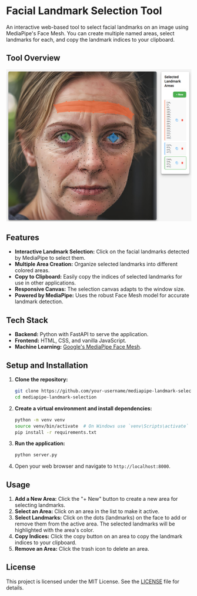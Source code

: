 # Facial Landmark Selection Tool

An interactive web-based tool to select facial landmarks on an image using MediaPipe's Face Mesh. You can create multiple named areas, select landmarks for each, and copy the landmark indices to your clipboard.

## Tool Overview

![Tool Overview](static/tool%20overview.png)

## Features

-   **Interactive Landmark Selection:** Click on the facial landmarks detected by MediaPipe to select them.
-   **Multiple Area Creation:** Organize selected landmarks into different colored areas.
-   **Copy to Clipboard:** Easily copy the indices of selected landmarks for use in other applications.
-   **Responsive Canvas:** The selection canvas adapts to the window size.
-   **Powered by MediaPipe:** Uses the robust Face Mesh model for accurate landmark detection.

## Tech Stack

-   **Backend:** Python with FastAPI to serve the application.
-   **Frontend:** HTML, CSS, and vanilla JavaScript.
-   **Machine Learning:** [Google's MediaPipe Face Mesh](https://developers.google.com/mediapipe/solutions/vision/face_landmarker).

## Setup and Installation

1.  **Clone the repository:**
    ```bash
    git clone https://github.com/your-username/mediapipe-landmark-selection.git
    cd mediapipe-landmark-selection
    ```

2.  **Create a virtual environment and install dependencies:**
    ```bash
    python -m venv venv
    source venv/bin/activate  # On Windows use `venv\Scripts\activate`
    pip install -r requirements.txt
    ```

3.  **Run the application:**
    ```bash
    python server.py
    ```

4.  Open your web browser and navigate to `http://localhost:8000`.

## Usage

1.  **Add a New Area:** Click the "+ New" button to create a new area for selecting landmarks.
2.  **Select an Area:** Click on an area in the list to make it active.
3.  **Select Landmarks:** Click on the dots (landmarks) on the face to add or remove them from the active area. The selected landmarks will be highlighted with the area's color.
4.  **Copy Indices:** Click the copy button on an area to copy the landmark indices to your clipboard.
5.  **Remove an Area:** Click the trash icon to delete an area.

## License

This project is licensed under the MIT License. See the [LICENSE](LICENSE) file for details.
